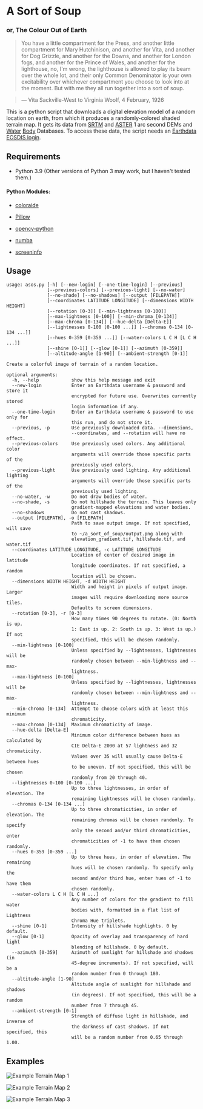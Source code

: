 # A Sort of Soup
### or, The Colour Out of Earth

> You have a little compartment for the Press, and another little compartment for Mary Hutchinison, and another for Vita, and another for Dog Grizzle, and another for the Downs, and another for London fogs, and another for the Prince of Wales, and another for the lighthouse, no, I'm wrong, the lighthouse is allowed to play its beam over the whole lot, and their only Common Denominator is your own excitability over whichever compartment you choose to look into at the moment. But with me they all run together into a sort of soup.

> — Vita Sackville-West to Virginia Woolf, 4 February, 1926

This is a python script that downloads a digital elevation model of a random location on earth, from which it produces a randomly-colored shaded terrain map. It gets its data from [SRTM](https://lpdaac.usgs.gov/products/srtmgl1v003/) and [ASTER](https://lpdaac.usgs.gov/products/astgtmv003/) 1 arc second DEMs and [Water](https://lpdaac.usgs.gov/products/srtmswbdv003/) [Body](https://lpdaac.usgs.gov/products/astwbdv001/) Databases. To access these data, the script needs an [Earthdata EOSDIS login](https://urs.earthdata.nasa.gov/users/new).

## Requirements

- Python 3.9 (Other versions of Python 3 may work, but I haven't tested them.)

#### Python Modules:

- [coloraide](https://facelessuser.github.io/coloraide/)

- [Pillow](https://python-pillow.org/)

- [opencv-python](https://pypi.org/project/opencv-python/)

- [numba](https://numba.pydata.org/)

- [screeninfo](https://pypi.org/project/screeninfo/)

## Usage

```
usage: asos.py [-h] [--new-login] [--one-time-login] [--previous]
               [--previous-colors] [--previous-light] [--no-water]
               [--no-shade] [--no-shadows] [--output [FILEPATH]]
               [--coordinates LATITUDE LONGITUDE] [--dimensions WIDTH HEIGHT]
               [--rotation [0-3]] [--min-lightness [0-100]]
               [--max-lightness [0-100]] [--min-chroma [0-134]]
               [--max-chroma [0-134]] [--hue-delta [Delta-E]]
               [--lightnesses 0-100 [0-100 ...]] [--chromas 0-134 [0-134 ...]]
               [--hues 0-359 [0-359 ...]] [--water-colors L C H [L C H ...]]
               [--shine [0-1]] [--glow [0-1]] [--azimuth [0-359]]
               [--altitude-angle [1-90]] [--ambient-strength [0-1]]

Create a colorful image of terrain of a random location.

optional arguments:
  -h, --help            show this help message and exit
  --new-login           Enter an Earthdata username & password and store it
                        encrypted for future use. Overwrites currently stored
                        login information if any.
  --one-time-login      Enter an Earthdata username & password to use only for
                        this run, and do not store it.
  --previous, -p        Use previously downloaded data. --dimensions,
                        --coordinates, and --rotation will have no effect.
  --previous-colors     Use previously used colors. Any additional color
                        arguments will override those specific parts of the
                        previously used colors.
  --previous-light      Use previously used lighting. Any additional lighting
                        arguments will override those specific parts of the
                        previously used lighting.
  --no-water, -w        Do not draw bodies of water.
  --no-shade, -s        Do not hillshade the terrain. This leaves only
                        gradient-mapped elevations and water bodies.
  --no-shadows          Do not cast shadows.
  --output [FILEPATH], -o [FILEPATH]
                        Path to save output image. If not specified, will save
                        to ~/a_sort_of_soup/output.png along with
                        elevation_gradient.tif, hillshade.tif, and water.tif
  --coordinates LATITUDE LONGITUDE, -c LATITUDE LONGITUDE
                        Location of center of desired image in latitude
                        longitude coordinates. If not specified, a random
                        location will be chosen.
  --dimensions WIDTH HEIGHT, -d WIDTH HEIGHT
                        Width and height in pixels of output image. Larger
                        images will require downloading more source tiles.
                        Defaults to screen dimensions.
  --rotation [0-3], -r [0-3]
                        How many times 90 degrees to rotate. (0: North is up.
                        1: East is up. 2: South is up. 3: West is up.) If not
                        specified, this will be chosen randomly.
  --min-lightness [0-100]
                        Unless specified by --lightnesses, lightnesses will be
                        randomly chosen between --min-lightness and --max-
                        lightness.
  --max-lightness [0-100]
                        Unless specified by --lightnesses, lightnesses will be
                        randomly chosen between --min-lightness and --max-
                        lightness.
  --min-chroma [0-134]  Attempt to choose colors with at least this minimum
                        chromaticity.
  --max-chroma [0-134]  Maximum chromaticity of image.
  --hue-delta [Delta-E]
                        Minimum color difference between hues as calculated by
                        CIE Delta-E 2000 at 57 lightness and 32 chromaticity.
                        Values over 35 will usually cause Delta-E between hues
                        to be uneven. If not specified, this will be chosen
                        randomly from 20 through 40.
  --lightnesses 0-100 [0-100 ...]
                        Up to three lightnesses, in order of elevation. The
                        remaining lightnesses will be chosen randomly.
  --chromas 0-134 [0-134 ...]
                        Up to three chromaticities, in order of elevation. The
                        remaining chromas will be chosen randomly. To specify
                        only the second and/or third chromaticities, enter
                        chromaticities of -1 to have them chosen randomly.
  --hues 0-359 [0-359 ...]
                        Up to three hues, in order of elevation. The remaining
                        hues will be chosen randomly. To specify only the
                        second and/or third hue, enter hues of -1 to have them
                        chosen randomly.
  --water-colors L C H [L C H ...]
                        Any number of colors for the gradient to fill water
                        bodies with, formatted in a flat list of Lightness
                        Chroma Hue triplets.
  --shine [0-1]         Intensity of hillshade highlights. 0 by default.
  --glow [0-1]          Opacity of overlay and transparency of hard light
                        blending of hillshade. 0 by default.
  --azimuth [0-359]     Azimuth of sunlight for hillshade and shadows (in
                        45-degree increments). If not specified, will be a
                        random number from 0 through 180.
  --altitude-angle [1-90]
                        Altitude angle of sunlight for hillshade and shadows
                        (in degrees). If not specified, this will be a random
                        number from 7 through 45.
  --ambient-strength [0-1]
                        Strength of diffuse light in hillshade, and inverse of
                        the darkness of cast shadows. If not specified, this
                        will be a random number from 0.65 through 1.00.
```

## Examples

![Example Terrain Map 1](example1.jpg)

![Example Terrain Map 2](example2.jpg)

![Example Terrain Map 3](example3.jpg)